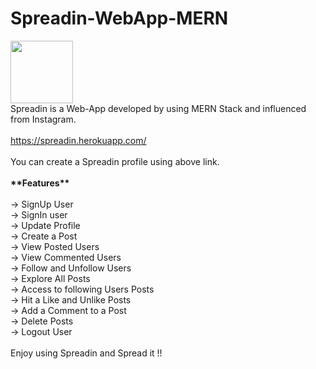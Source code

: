 # Spreadin-WebApp-MERN
<img src="Spreadin.ico" weight="100px" height="100px"/>
<br>
Spreadin is a Web-App developed by using MERN Stack and influenced from Instagram.
<br><br>
<a href="https://spreadin.herokuapp.com/">https://spreadin.herokuapp.com/</a>
<br><br>
You can create a Spreadin profile using above link.
<br><br>
<b>**Features**</b>
<br><br>
-> SignUp User <br>
-> SignIn user <br>
-> Update Profile <br>
-> Create a Post <br>
-> View Posted Users <br>
-> View Commented Users <br>
-> Follow and Unfollow Users <br>
-> Explore All Posts <br>
-> Access to following Users Posts <br>
-> Hit a Like and Unlike Posts <br>
-> Add a Comment to a Post <br>
-> Delete Posts <br>
-> Logout User <br>
<br>
Enjoy using Spreadin and Spread it !!

<!-- Comments-->
